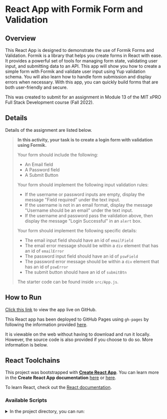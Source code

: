 # React App with Formik Form and Validation

## Overview

This React App is designed to demonstrate the use of Formik Forms and Validation. Formik is a library that helps you create forms in React with ease. It provides a powerful set of tools for managing form state, validating user input, and submitting data to an API. This app will show you how to create a simple form with Formik and validate user input using Yup validation schema. You will also learn how to handle form submission and display errors when necessary. With this app, you can quickly build forms that are both user-friendly and secure.

This was created to submit for an assignment in Module 13 of the MIT xPRO Full Stack Development course (Fall 2022).

## Details

Details of the assignment are listed below.

> **In this activity, your task is to create a login form with validation using Formik.**
>
> Your form should include the following:
>
> - An Email field
> - A Password field
> - A Submit Button
>
> Your form should implement the following input validation rules:
>
> - If the username or password inputs are empty, display the message "Field required" under the text input.
> - If the username is not in an email format, display the message "Username should be an email" under the text input.
> - If the username and password pass the validation above, then display the message "Login Successful" in an `alert` box.
>
> Your form should implement the following specific details:
>
> - The email input field should have an id of `emailField`
> - The email error message should be within a `div` element that has an id of `emailError`
> - The password input field should have an id of `pswField`
> - The password error message should be within a `div` element that has an id of `pswError`
> - The submit button should have an id of `submitBtn`
>
> The starter code can be found inside `src/App.js`.

## How to Run

[Click this link](https://github.com/Danny-Nunez/React-Formik-Login-Form) to view the app live on GitHub.

This React app has been deployed to GitHub Pages using `gh-pages` by following the information provided [here](https://github.com/gitname/react-gh-pages).

It is viewable on the web without having to download and run it locally. However, the source code is also provided if you choose to do so. More information is below.

## React Toolchains

This project was bootstrapped with [**Create React App**](https://reactjs.org/docs/create-a-new-react-app.html).
You can learn more in the **Create React App documentation** [here](https://facebook.github.io/create-react-app/docs/getting-started) or [here](https://github.com/facebook/create-react-app).

To learn React, check out the [React documentation](https://reactjs.org/).

### Available Scripts

<details>
<summary>In the project directory, you can run:</summary>

#### `npm start`

Runs the app in the development mode.\
Open [http://localhost:3000](http://localhost:3000) to view it in your browser.

The page will reload when you make changes.\
You may also see any lint errors in the console.

#### `npm test`

Launches the test runner in the interactive watch mode.\
See the section about [running tests](https://facebook.github.io/create-react-app/docs/running-tests) for more information.

#### `npm run build`

Builds the app for production to the `build` folder.\
It correctly bundles React in production mode and optimizes the build for the best performance.

The build is minified and the filenames include the hashes.\
Your app is ready to be deployed!

See the section about [deployment](https://facebook.github.io/create-react-app/docs/deployment) for more information.

</details>
